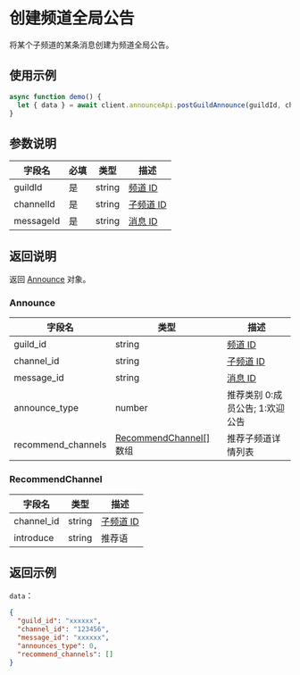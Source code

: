 # 创建频道全局公告 <Badge text="v2.2.0" />

将某个子频道的某条消息创建为频道全局公告。

## 使用示例

```javascript
async function demo() {
  let { data } = await client.announceApi.postGuildAnnounce(guildId, channelId, messageId);
}
```

## 参数说明

| 字段名    | 必填 | 类型   | 描述                             |
| --------- | ---- | ------ | -------------------------------- |
| guildId   | 是   | string | [频道 ID](../model/guild.md)     |
| channelId | 是   | string | [子频道 ID](../model/channel.md) |
| messageId | 是   | string | [消息 ID](../model/message.md)   |

## 返回说明

返回 [Announce](#announce) 对象。

### Announce

| 字段名             | 类型                                         | 描述                             |
| ------------------ | -------------------------------------------- | -------------------------------- |
| guild_id           | string                                       | [频道 ID](../model/guild.md)     |
| channel_id         | string                                       | [子频道 ID](../model/channel.md) |
| message_id         | string                                       | [消息 ID](../model/message.md)   |
| announce_type      | number                                       | 推荐类别 0:成员公告; 1:欢迎公告  |
| recommend_channels | [RecommendChannel[]](#recommendchannel) 数组 | 推荐子频道详情列表               |

### RecommendChannel

| 字段名     | 类型   | 描述                             |
| ---------- | ------ | -------------------------------- |
| channel_id | string | [子频道 ID](../model/channel.md) |
| introduce  | string | 推荐语                           |

## 返回示例

`data`：

```json
{
  "guild_id": "xxxxxx",
  "channel_id": "123456",
  "message_id": "xxxxxx",
  "announces_type": 0,
  "recommend_channels": []
}
```
